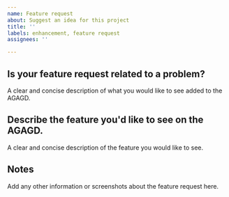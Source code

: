 ```yaml
---
name: Feature request
about: Suggest an idea for this project
title: ''
labels: enhancement, feature request
assignees: ''

---
```


## Is your feature request related to a problem?
A clear and concise description of what you would like to see added to the AGAGD.

## Describe the feature you'd like to see on the AGAGD.
A clear and concise description of the feature you would like to see.

## Notes
Add any other information or screenshots about the feature request here.
